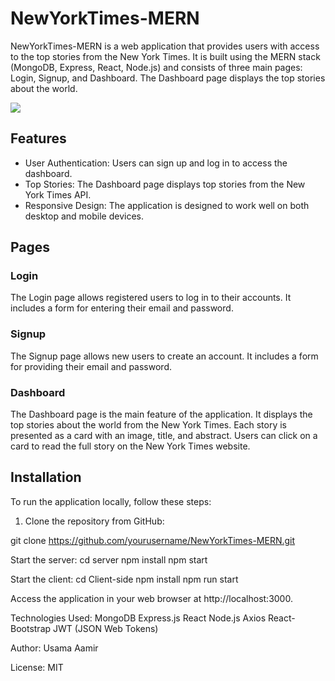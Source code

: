 # NewYorkTimes-MERN

NewYorkTimes-MERN is a web application that provides users with access to the top stories from the New York Times. It is built using the MERN stack (MongoDB, Express, React, Node.js) and consists of three main pages: Login, Signup, and Dashboard. The Dashboard page displays the top stories about the world.

<img  src="https://media.markup.io/green/project-images/7622337c-91fe-4c7d-900d-d82399f00b25/6c7b4e5f-1a3a-4190-9102-750b28ff2e69/44a9e3ff-0312-409f-8095-43ef8f59d43d.png"/>

## Features

- User Authentication: Users can sign up and log in to access the dashboard.
- Top Stories: The Dashboard page displays top stories from the New York Times API.
- Responsive Design: The application is designed to work well on both desktop and mobile devices.

## Pages

### Login
The Login page allows registered users to log in to their accounts. It includes a form for entering their email and password.

### Signup
The Signup page allows new users to create an account. It includes a form for providing their email and password.

### Dashboard
The Dashboard page is the main feature of the application. It displays the top stories about the world from the New York Times. Each story is presented as a card with an image, title, and abstract. Users can click on a card to read the full story on the New York Times website.

## Installation

To run the application locally, follow these steps:

1. Clone the repository from GitHub:

  git clone https://github.com/yourusername/NewYorkTimes-MERN.git


Start the server:
                 cd server
                 npm install
                 npm start

Start the client:
                 cd Client-side
                 npm install
                 npm run start


Access the application in your web browser at http://localhost:3000.

Technologies Used:
                  MongoDB
                  Express.js
                  React
                  Node.js
                  Axios
                  React-Bootstrap
                  JWT (JSON Web Tokens)

Author:
       Usama Aamir

License:
        MIT
